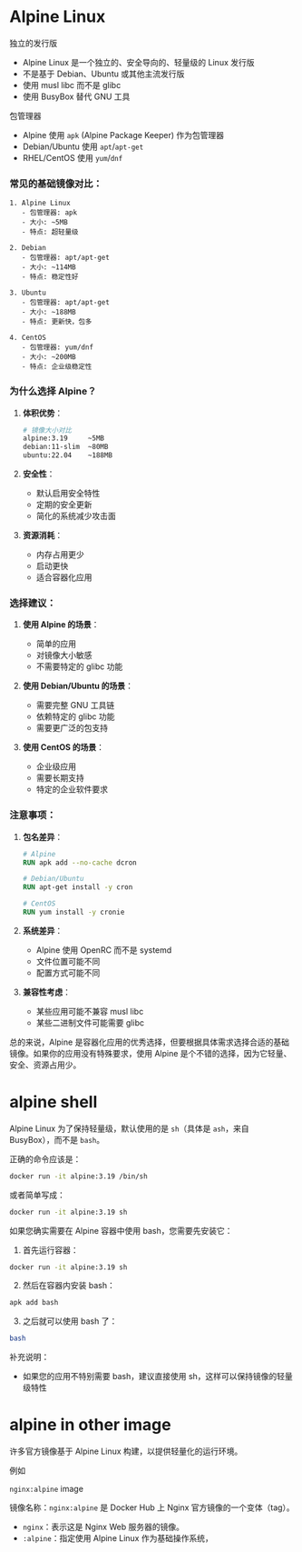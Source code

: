 # Alpine Linux

独立的发行版

- Alpine Linux 是一个独立的、安全导向的、轻量级的 Linux 发行版
- 不是基于 Debian、Ubuntu 或其他主流发行版
- 使用 musl libc 而不是 glibc
- 使用 BusyBox 替代 GNU 工具

包管理器
- Alpine 使用 `apk` (Alpine Package Keeper) 作为包管理器
- Debian/Ubuntu 使用 `apt`/`apt-get`
- RHEL/CentOS 使用 `yum`/`dnf`

### 常见的基础镜像对比：

```plaintext
1. Alpine Linux
   - 包管理器: apk
   - 大小: ~5MB
   - 特点: 超轻量级

2. Debian
   - 包管理器: apt/apt-get
   - 大小: ~114MB
   - 特点: 稳定性好

3. Ubuntu
   - 包管理器: apt/apt-get
   - 大小: ~188MB
   - 特点: 更新快，包多

4. CentOS
   - 包管理器: yum/dnf
   - 大小: ~200MB
   - 特点: 企业级稳定性
```

### 为什么选择 Alpine？

1. **体积优势**：
   ```bash
   # 镜像大小对比
   alpine:3.19     ~5MB
   debian:11-slim  ~80MB
   ubuntu:22.04    ~188MB
   ```

2. **安全性**：
   - 默认启用安全特性
   - 定期的安全更新
   - 简化的系统减少攻击面

3. **资源消耗**：
   - 内存占用更少
   - 启动更快
   - 适合容器化应用

### 选择建议：

1. **使用 Alpine 的场景**：
   - 简单的应用
   - 对镜像大小敏感
   - 不需要特定的 glibc 功能

2. **使用 Debian/Ubuntu 的场景**：
   - 需要完整 GNU 工具链
   - 依赖特定的 glibc 功能
   - 需要更广泛的包支持

3. **使用 CentOS 的场景**：
   - 企业级应用
   - 需要长期支持
   - 特定的企业软件要求

### 注意事项：

1. **包名差异**：
   ```dockerfile
   # Alpine
   RUN apk add --no-cache dcron
   
   # Debian/Ubuntu
   RUN apt-get install -y cron
   
   # CentOS
   RUN yum install -y cronie
   ```

2. **系统差异**：
   - Alpine 使用 OpenRC 而不是 systemd
   - 文件位置可能不同
   - 配置方式可能不同

3. **兼容性考虑**：
   - 某些应用可能不兼容 musl libc
   - 某些二进制文件可能需要 glibc

总的来说，Alpine 是容器化应用的优秀选择，但要根据具体需求选择合适的基础镜像。如果你的应用没有特殊要求，使用 Alpine 是个不错的选择，因为它轻量、安全、资源占用少。

# alpine shell

Alpine Linux 为了保持轻量级，默认使用的是 `sh`（具体是 `ash`，来自 BusyBox），而不是 `bash`。

正确的命令应该是：

```bash
docker run -it alpine:3.19 /bin/sh
```

或者简单写成：
```bash
docker run -it alpine:3.19 sh
```

如果您确实需要在 Alpine 容器中使用 bash，您需要先安装它：

1. 首先运行容器：
```bash
docker run -it alpine:3.19 sh
```

2. 然后在容器内安装 bash：
```bash
apk add bash
```

3. 之后就可以使用 bash 了：
```bash
bash
```

补充说明：
- 如果您的应用不特别需要 bash，建议直接使用 sh，这样可以保持镜像的轻量级特性

# alpine in other image

许多官方镜像基于 Alpine Linux 构建，以提供轻量化的运行环境。

例如

`nginx:alpine` image

镜像名称：`nginx:alpine` 是 Docker Hub 上 Nginx 官方镜像的一个变体（tag）。

- `nginx`：表示这是 Nginx Web 服务器的镜像。
- `:alpine`：指定使用 Alpine Linux 作为基础操作系统，



